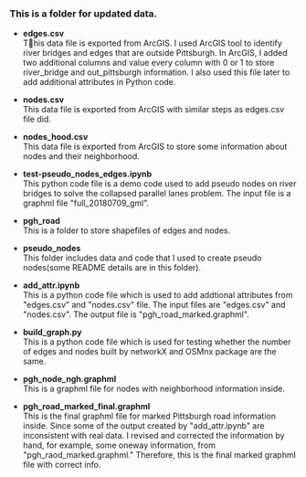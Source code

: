 ### This is a folder for updated data.  

- **edges.csv**<br> 
This data file is exported from ArcGIS. I used ArcGIS tool to identify river bridges and edges that are outside Pittsburgh. In ArcGIS, I added two additional columns and value every column with 0 or 1 to store river_bridge and out_pittsburgh information. I also used this file later to add additional attributes in Python code.

- **nodes.csv**<br>
This data file is exported from ArcGIS with similar steps as edges.csv file did.

- **nodes_hood.csv**<br>
This data file is exported from ArcGIS to store some information about nodes and their neighborhood.  

- **test-pseudo_nodes_edges.ipynb**<br>
This python code file is a demo code used to add pseudo nodes on river bridges to solve the collapsed parallel lanes problem. The input file is a graphml file "full_20180709_gml".

- **pgh_road**<br>
This is a folder to store shapefiles of edges and nodes.

- **pseudo_nodes**<br>
This folder includes data and code that I used to create pseudo nodes(some README details are in this folder).

- **add_attr.ipynb**<br>
This is a python code file which is used to add addtional attributes from "edges.csv" and "nodes.csv" file. The input files are "edges.csv" and "nodes.csv". The output file is "pgh_road_marked.graphml".

- **build_graph.py**<br>
This is a python code file which is used for testing whether the number of edges and nodes built by networkX and OSMnx package are the same.

- **pgh_node_ngh.graphml**<br>
This is a graphml file for nodes with neighborhood information inside. 

- **pgh_road_marked_final.graphml**<br>
This is the final graphml file for marked Pittsburgh road information inside. Since some of the output created by "add_attr.ipynb" are inconsistent with real data. I revised and corrected the information by hand, for example, some oneway information, from "pgh_raod_marked.graphml." Therefore, this is the final marked graphml file with correct info.